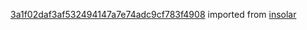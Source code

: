 [3a1f02daf3af532494147a7e74adc9cf783f4908](https://github.com/insolar/insolar/commit/3a1f02daf3af532494147a7e74adc9cf783f4908) imported from [insolar](https://github.com/insolar/insolar)

